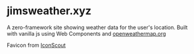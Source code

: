 # jimsweather.xyz

A zero-framework site showing weather data for the user's location. Built with vanilla js using Web Components
and [openweathermap.org](https://openweathermap.org/)

Favicon from [IconScout](https://iconscout.com/)
